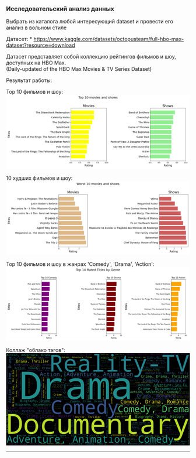 ### Исследовательский анализ данных

Выбрать из каталога любой интересующий dataset и провести его анализ в вольном стиле

Датасет: * https://www.kaggle.com/datasets/octopusteam/full-hbo-max-dataset?resource=download

Датасет представляет собой коллекцию рейтингов фильмов и шоу, доступных на HBO Max.  
(Daily-updated of the HBO Max Movies & TV Series Dataset)  

Результат работы:  

Top 10 фильмов и шоу:
![Top 10 фильмов и шоу](top_10_movies_shows.png)  

10 худших фильмов и шоу:
![10 худших фильмов и шоу](worst_10_movies_shows.png)  

Top 10 фильмов и шоу в жанрах 'Comedy', 'Drama', 'Action':
![Top 10 фильмов и шоу в жанрах](top_10_genres.png)  

Коллаж "облако тэгов":
![Облако тэгов](words_cloud.png)  

***
